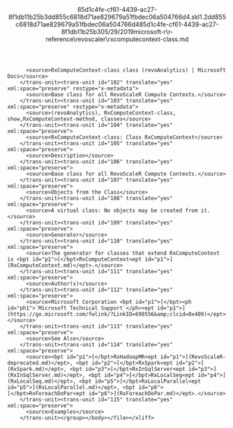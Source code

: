 <?xml version="1.0"?><xliff version="1.2" xmlns="urn:oasis:names:tc:xliff:document:1.2" xmlns:xsi="http://www.w3.org/2001/XMLSchema-instance" xsi:schemaLocation="urn:oasis:names:tc:xliff:document:1.2 xliff-core-1.2-transitional.xsd"><file datatype="xml" original="rxcomputecontext-class.md" source-language="en-US" target-language="en-US"><header><tool tool-id="mdxliff" tool-name="mdxliff" tool-version="1.0-8ab897d" tool-company="Microsoft" /><xliffext:skl_file_name xmlns:xliffext="urn:microsoft:content:schema:xliffextensions">85d1c4fe-cf61-4439-ac27-8f1db11b25b3dd855c6818d71ae829679a51fbdec06a504766d4.skl</xliffext:skl_file_name><xliffext:version xmlns:xliffext="urn:microsoft:content:schema:xliffextensions">1.2</xliffext:version><xliffext:ms.openlocfilehash xmlns:xliffext="urn:microsoft:content:schema:xliffextensions">dd855c6818d71ae829679a51fbdec06a504766d4</xliffext:ms.openlocfilehash><xliffext:ms.sourcegitcommit xmlns:xliffext="urn:microsoft:content:schema:xliffextensions">85d1c4fe-cf61-4439-ac27-8f1db11b25b3</xliffext:ms.sourcegitcommit><xliffext:ms.lasthandoff xmlns:xliffext="urn:microsoft:content:schema:xliffextensions">05/29/2019</xliffext:ms.lasthandoff><xliffext:ms.openlocfilepath xmlns:xliffext="urn:microsoft:content:schema:xliffextensions">microsoft-r\r-reference\revoscaler\rxcomputecontext-class.md</xliffext:ms.openlocfilepath></header><body><group id="content" extype="content"><trans-unit id="101" translate="yes" xml:space="preserve" restype="x-metadata">
          <source>RxComputeContext-class class (revoAnalytics) | Microsoft Docs</source>
        </trans-unit><trans-unit id="102" translate="yes" xml:space="preserve" restype="x-metadata">
          <source>Base class for all RevoScaleR Compute Contexts.</source>
        </trans-unit><trans-unit id="103" translate="yes" xml:space="preserve" restype="x-metadata">
          <source>(revoAnalytics), RxComputeContext-class, show,RxComputeContext-method, classes</source>
        </trans-unit><trans-unit id="104" translate="yes" xml:space="preserve">
          <source>RxComputeContext-class: Class RxComputeContext</source>
        </trans-unit><trans-unit id="105" translate="yes" xml:space="preserve">
          <source>Description</source>
        </trans-unit><trans-unit id="106" translate="yes" xml:space="preserve">
          <source>Base class for all RevoScaleR Compute Contexts.</source>
        </trans-unit><trans-unit id="107" translate="yes" xml:space="preserve">
          <source>Objects from the Class</source>
        </trans-unit><trans-unit id="108" translate="yes" xml:space="preserve">
          <source>A virtual class: No objects may be created from it.</source>
        </trans-unit><trans-unit id="109" translate="yes" xml:space="preserve">
          <source>Generator</source>
        </trans-unit><trans-unit id="110" translate="yes" xml:space="preserve">
          <source>The generator for classes that extend RxComputeContext is <bpt id="p1">[</bpt>RxComputeContext<ept id="p1">](RxComputeContext.md)</ept>.</source>
        </trans-unit><trans-unit id="111" translate="yes" xml:space="preserve">
          <source>Author(s)</source>
        </trans-unit><trans-unit id="112" translate="yes" xml:space="preserve">
          <source>Microsoft Corporation <bpt id="p1">[</bpt><ph id="ph1">`Microsoft Technical Support`</ph><ept id="p1">](https://go.microsoft.com/fwlink/?LinkID=698556&amp;clcid=0x409)</ept></source>
        </trans-unit><trans-unit id="113" translate="yes" xml:space="preserve">
          <source>See Also</source>
        </trans-unit><trans-unit id="114" translate="yes" xml:space="preserve">
          <source><bpt id="p1">[</bpt>RxHadoopMR<ept id="p1">](RevoScaleR-deprecated.md)</ept>, <bpt id="p2">[</bpt>RxSpark<ept id="p2">](RxSpark.md)</ept>, <bpt id="p3">[</bpt>RxInSqlServer<ept id="p3">](RxInSqlServer.md)</ept>, <bpt id="p4">[</bpt>RxLocalSeq<ept id="p4">](RxLocalSeq.md)</ept>, <bpt id="p5">[</bpt>RxLocalParallel<ept id="p5">](RxLocalParallel.md)</ept>, <bpt id="p6">[</bpt>RxForeachDoPar<ept id="p6">](RxForeachDoPar.md)</ept>.</source>
        </trans-unit><trans-unit id="115" translate="yes" xml:space="preserve">
          <source>Examples</source>
        </trans-unit></group></body></file></xliff>